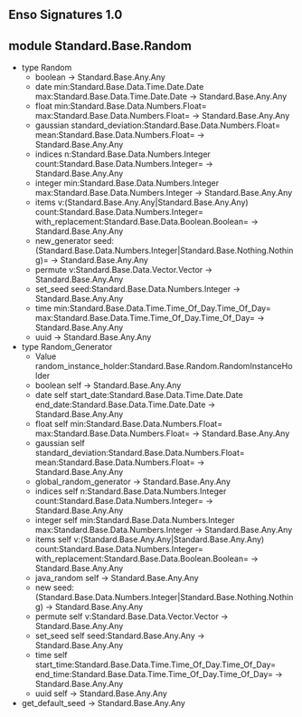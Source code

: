 ## Enso Signatures 1.0
## module Standard.Base.Random
- type Random
    - boolean -> Standard.Base.Any.Any
    - date min:Standard.Base.Data.Time.Date.Date max:Standard.Base.Data.Time.Date.Date -> Standard.Base.Any.Any
    - float min:Standard.Base.Data.Numbers.Float= max:Standard.Base.Data.Numbers.Float= -> Standard.Base.Any.Any
    - gaussian standard_deviation:Standard.Base.Data.Numbers.Float= mean:Standard.Base.Data.Numbers.Float= -> Standard.Base.Any.Any
    - indices n:Standard.Base.Data.Numbers.Integer count:Standard.Base.Data.Numbers.Integer= -> Standard.Base.Any.Any
    - integer min:Standard.Base.Data.Numbers.Integer max:Standard.Base.Data.Numbers.Integer -> Standard.Base.Any.Any
    - items v:(Standard.Base.Any.Any|Standard.Base.Any.Any) count:Standard.Base.Data.Numbers.Integer= with_replacement:Standard.Base.Data.Boolean.Boolean= -> Standard.Base.Any.Any
    - new_generator seed:(Standard.Base.Data.Numbers.Integer|Standard.Base.Nothing.Nothing)= -> Standard.Base.Any.Any
    - permute v:Standard.Base.Data.Vector.Vector -> Standard.Base.Any.Any
    - set_seed seed:Standard.Base.Data.Numbers.Integer -> Standard.Base.Any.Any
    - time min:Standard.Base.Data.Time.Time_Of_Day.Time_Of_Day= max:Standard.Base.Data.Time.Time_Of_Day.Time_Of_Day= -> Standard.Base.Any.Any
    - uuid -> Standard.Base.Any.Any
- type Random_Generator
    - Value random_instance_holder:Standard.Base.Random.RandomInstanceHolder
    - boolean self -> Standard.Base.Any.Any
    - date self start_date:Standard.Base.Data.Time.Date.Date end_date:Standard.Base.Data.Time.Date.Date -> Standard.Base.Any.Any
    - float self min:Standard.Base.Data.Numbers.Float= max:Standard.Base.Data.Numbers.Float= -> Standard.Base.Any.Any
    - gaussian self standard_deviation:Standard.Base.Data.Numbers.Float= mean:Standard.Base.Data.Numbers.Float= -> Standard.Base.Any.Any
    - global_random_generator -> Standard.Base.Any.Any
    - indices self n:Standard.Base.Data.Numbers.Integer count:Standard.Base.Data.Numbers.Integer= -> Standard.Base.Any.Any
    - integer self min:Standard.Base.Data.Numbers.Integer max:Standard.Base.Data.Numbers.Integer -> Standard.Base.Any.Any
    - items self v:(Standard.Base.Any.Any|Standard.Base.Any.Any) count:Standard.Base.Data.Numbers.Integer= with_replacement:Standard.Base.Data.Boolean.Boolean= -> Standard.Base.Any.Any
    - java_random self -> Standard.Base.Any.Any
    - new seed:(Standard.Base.Data.Numbers.Integer|Standard.Base.Nothing.Nothing) -> Standard.Base.Any.Any
    - permute self v:Standard.Base.Data.Vector.Vector -> Standard.Base.Any.Any
    - set_seed self seed:Standard.Base.Any.Any -> Standard.Base.Any.Any
    - time self start_time:Standard.Base.Data.Time.Time_Of_Day.Time_Of_Day= end_time:Standard.Base.Data.Time.Time_Of_Day.Time_Of_Day= -> Standard.Base.Any.Any
    - uuid self -> Standard.Base.Any.Any
- get_default_seed -> Standard.Base.Any.Any

